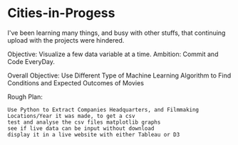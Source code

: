 # Cities-in-Progess


I've been learning many things, and busy with other stuffs, that continuing upload with the projects were hindered.

Objective: Visualize a few data variable at a time. Ambition: Commit and Code EveryDay.

Overall Objective: Use Different Type of Machine Learning Algorithm to Find Conditions and Expected Outcomes of Movies

Rough Plan:

    Use Python to Extract Companies Headquarters, and Filmmaking Locations/Year it was made, to get a csv
    test and analyse the csv files matplotlib graphs
    see if live data can be input without download
    display it in a live website with either Tableau or D3

